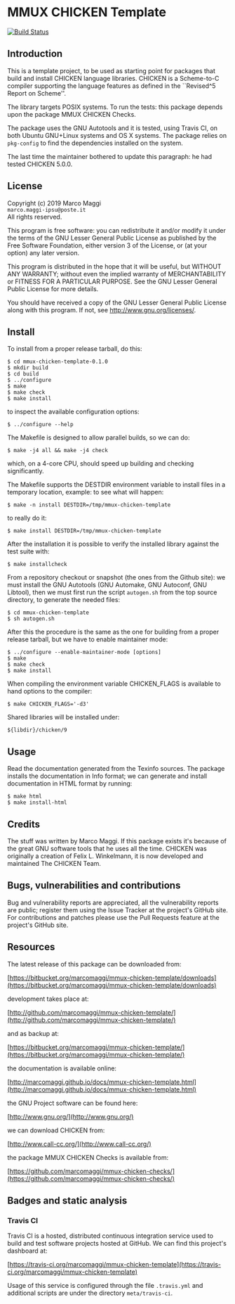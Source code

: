 # MMUX CHICKEN Template

[![Build Status](https://travis-ci.org/marcomaggi/mmux-chicken-template.svg?branch=master)](https://travis-ci.org/marcomaggi/mmux-chicken-template)


## Introduction

This is  a template project, to  be used as starting  point for packages
that  build  and  install  CHICKEN language  libraries.   CHICKEN  is  a
Scheme-to-C compiler supporting the language  features as defined in the
``Revised^5 Report on Scheme''.

The  library targets  POSIX systems.   To  run the  tests: this  package
depends upon the package MMUX CHICKEN Checks.

The package uses the GNU Autotools and it is tested, using Travis CI, on
both Ubuntu GNU+Linux  systems and OS X systems.  The  package relies on
`pkg-config` to find the dependencies installed on the system.

The last time  the maintainer bothered to update this  paragraph: he had
tested CHICKEN 5.0.0.

## License

Copyright (c) 2019 Marco Maggi<br/>
`marco.maggi-ipsu@poste.it`<br/>
All rights reserved.

This program is free software: you  can redistribute it and/or modify it
under the terms of the GNU Lesser General Public License as published by
the Free  Software Foundation, either version  3 of the License,  or (at
your option) any later version.

This program  is distributed  in the  hope that it  will be  useful, but
WITHOUT   ANY   WARRANTY;  without   even   the   implied  warranty   of
MERCHANTABILITY or FITNESS FOR A PARTICULAR PURPOSE.  See the GNU Lesser
General Public License for more details.

You should have received a copy of the GNU Lesser General Public License
along with this program.  If not, see <http://www.gnu.org/licenses/>.

## Install

To install from a proper release tarball, do this:

```
$ cd mmux-chicken-template-0.1.0
$ mkdir build
$ cd build
$ ../configure
$ make
$ make check
$ make install
```

to inspect the available configuration options:

```
$ ../configure --help
```

The Makefile is designed to allow parallel builds, so we can do:

```
$ make -j4 all && make -j4 check
```

which,  on  a  4-core  CPU,   should  speed  up  building  and  checking
significantly.

The Makefile supports the DESTDIR  environment variable to install files
in a temporary location, example: to see what will happen:

```
$ make -n install DESTDIR=/tmp/mmux-chicken-template
```

to really do it:

```
$ make install DESTDIR=/tmp/mmux-chicken-template
```

After the  installation it is  possible to verify the  installed library
against the test suite with:

```
$ make installcheck
```

From a repository checkout or snapshot  (the ones from the Github site):
we  must install  the GNU  Autotools  (GNU Automake,  GNU Autoconf,  GNU
Libtool), then  we must first run  the script `autogen.sh` from  the top
source directory, to generate the needed files:

```
$ cd mmux-chicken-template
$ sh autogen.sh

```

After this  the procedure  is the same  as the one  for building  from a
proper release tarball, but we have to enable maintainer mode:

```
$ ../configure --enable-maintainer-mode [options]
$ make
$ make check
$ make install
```

When compiling  the environment  variable CHICKEN_FLAGS is  available to
hand options to the compiler:

```
$ make CHICKEN_FLAGS='-d3'
```

Shared libraries will be installed under:

```
${libdir}/chicken/9
```

## Usage

Read the documentation generated from  the Texinfo sources.  The package
installs the documentation  in Info format; we can  generate and install
documentation in HTML format by running:

```
$ make html
$ make install-html
```

## Credits

The  stuff was  written by  Marco Maggi.   If this  package exists  it's
because  of the  great GNU  software tools  that he  uses all  the time.
CHICKEN was  originally a creation  of Felix  L.  Winkelmann, it  is now
developed and maintained The CHICKEN Team.

## Bugs, vulnerabilities and contributions

Bug  and vulnerability  reports are  appreciated, all  the vulnerability
reports  are  public; register  them  using  the  Issue Tracker  at  the
project's GitHub  site.  For  contributions and  patches please  use the
Pull Requests feature at the project's GitHub site.

## Resources

The latest release of this package can be downloaded from:

[https://bitbucket.org/marcomaggi/mmux-chicken-template/downloads](https://bitbucket.org/marcomaggi/mmux-chicken-template/downloads)

development takes place at:

[http://github.com/marcomaggi/mmux-chicken-template/](http://github.com/marcomaggi/mmux-chicken-template/)

and as backup at:

[https://bitbucket.org/marcomaggi/mmux-chicken-template/](https://bitbucket.org/marcomaggi/mmux-chicken-template/)

the documentation is available online:

[http://marcomaggi.github.io/docs/mmux-chicken-template.html](http://marcomaggi.github.io/docs/mmux-chicken-template.html)

the GNU Project software can be found here:

[http://www.gnu.org/](http://www.gnu.org/)

we can download CHICKEN from:

[http://www.call-cc.org/](http://www.call-cc.org/)

the package MMUX CHICKEN Checks is available from:

[https://github.com/marcomaggi/mmux-chicken-checks/](https://github.com/marcomaggi/mmux-chicken-checks/)

## Badges and static analysis

### Travis CI

Travis CI is  a hosted, distributed continuous  integration service used
to build and test software projects  hosted at GitHub.  We can find this
project's dashboard at:

[https://travis-ci.org/marcomaggi/mmux-chicken-template](https://travis-ci.org/marcomaggi/mmux-chicken-template)

Usage of this  service is configured through the  file `.travis.yml` and
additional scripts are under the directory `meta/travis-ci`.

